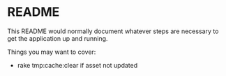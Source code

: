 # README

This README would normally document whatever steps are necessary to get the
application up and running.

Things you may want to cover:

* rake tmp:cache:clear if asset not updated
